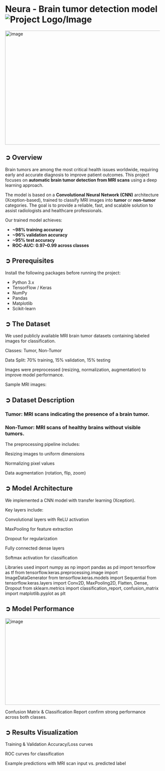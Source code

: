 # Neura - Brain tumor detection model ![Project Logo/Image](https://img.icons8.com/ios-filled/40/000000/brain.png)  
          
          
          
          
<img width="1000" height="370" alt="image" src="https://github.com/user-attachments/assets/94ea2a49-06b5-49b9-b7c3-32398a128df0" />




## ➲ Overview  

Brain tumors are among the most critical health issues worldwide, requiring early and accurate diagnosis to improve patient outcomes. This project focuses on **automatic brain tumor detection from MRI scans** using a deep learning approach.  

The model is based on a **Convolutional Neural Network (CNN)** architecture (Xception-based), trained to classify MRI images into **tumor** or **non-tumor** categories. The goal is to provide a reliable, fast, and scalable solution to assist radiologists and healthcare professionals.  

Our trained model achieves:  
- **~98% training accuracy**  
- **~96% validation accuracy**  
- **~95% test accuracy**  
- **ROC-AUC: 0.97–0.99 across classes**  

## ➲ Prerequisites  

Install the following packages before running the project:  

- Python 3.x  
- TensorFlow / Keras  
- NumPy  
- Pandas  
- Matplotlib  
- Scikit-learn  

## ➲ The Dataset

We used publicly available MRI brain tumor datasets containing labeled images for classification.

Classes: Tumor, Non-Tumor

Data Split: 70% training, 15% validation, 15% testing

Images were preprocessed (resizing, normalization, augmentation) to improve model performance.

Sample MRI images:

## ➲ Dataset Description

### Tumor: MRI scans indicating the presence of a brain tumor.

### Non-Tumor: MRI scans of healthy brains without visible tumors.

The preprocessing pipeline includes:

Resizing images to uniform dimensions

Normalizing pixel values

Data augmentation (rotation, flip, zoom)

## ➲ Model Architecture

We implemented a CNN model with transfer learning (Xception).

Key layers include:

Convolutional layers with ReLU activation

MaxPooling for feature extraction

Dropout for regularization

Fully connected dense layers

Softmax activation for classification

Libraries used
import numpy as np
import pandas as pd
import tensorflow as tf
from tensorflow.keras.preprocessing.image import ImageDataGenerator
from tensorflow.keras.models import Sequential
from tensorflow.keras.layers import Conv2D, MaxPooling2D, Flatten, Dense, Dropout
from sklearn.metrics import classification_report, confusion_matrix
import matplotlib.pyplot as plt

## ➲ Model Performance
<img width="980" height="281" alt="image" src="https://github.com/user-attachments/assets/901545b7-b964-492a-a27b-8e6b05d07a3c" />


Confusion Matrix & Classification Report confirm strong performance across both classes.

## ➲ Results Visualization

Training & Validation Accuracy/Loss curves

ROC curves for classification

Example predictions with MRI scan input vs. predicted label
